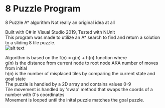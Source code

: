 # 8 Puzzle Program
8 Puzzle A* algorithm
Not really an original idea at all

Built with C# in Visual Studio 2019, Tested with NUnit  
This program was made to utilize an A* search to find and return a solution to a sliding 8 tile puzzle.  
![alt text](https://puu.sh/FE4Ff/d3aab2a8ca.png)

Algorithm is based on the f(n) = g(n) + h(n) function where  
g(n) is the distance from current node to root node AKA number of moves from initial  
h(n) is the number of misplaced tiles by comparing the current state and goal state  
The puzzle is handled by a 2D array and contains values 0-9  
Tile movement is handled by 'swap' method that swaps the coords of a number with 0's coordinates  
Movement is looped until the inital puzzle matches the goal puzzle.  
